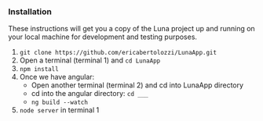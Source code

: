 ### Installation

These instructions will get you a copy of the Luna project up and running on your local machine for development and testing purposes.
1. `git clone https://github.com/ericabertolozzi/LunaApp.git`
2. Open a terminal (terminal 1) and `cd LunaApp`
3. `npm install`
4. Once we have angular:
   * Open another terminal (terminal 2) and cd into LunaApp directory
   * cd into the angular directory: `cd ___` 
   * `ng build --watch`
5. `node server` in terminal 1
